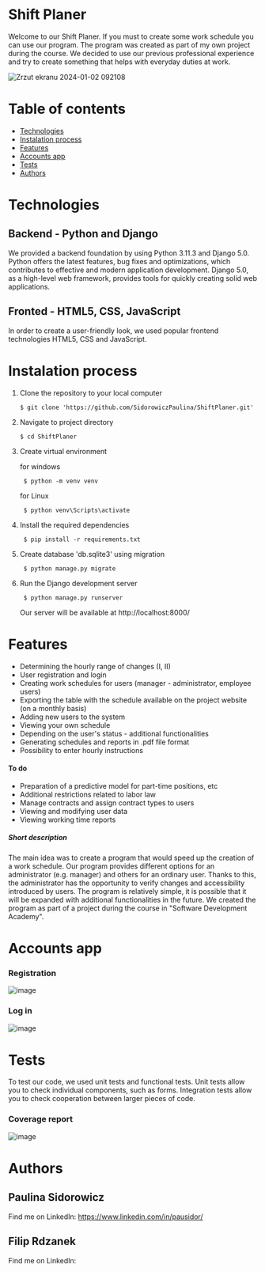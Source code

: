 # Shift Planer 

Welcome to our Shift Planer. If you must to create some work schedule you can use our program. The program was created as part of my own project during the course. We decided to use our previous professional experience and try to create something that helps with everyday duties at work.

![Zrzut ekranu 2024-01-02 092108](https://github.com/SidorowiczPaulina/ShiftPlaner/assets/138161293/dc31895e-13c3-4ce1-b996-c6267f362a5c)

# Table of contents

* [Technologies](#Technologies)
* [Instalation process](#Instalation-process)
* [Features](#Features)
* [Accounts app](#Accounts-app)
* [Tests](#Tests)
* [Authors](#Authors)


# Technologies

## Backend - Python and Django
We provided a backend foundation by using Python 3.11.3 and Django 5.0. Python offers the latest features, bug fixes and optimizations, which contributes to effective and modern application development. Django 5.0, as a high-level web framework, provides tools for quickly creating solid web applications.

## Fronted - HTML5, CSS, JavaScript
In order to create a user-friendly look, we used popular frontend technologies HTML5, CSS and JavaScript.

# Instalation process

1. Clone the repository to your local computer

       $ git clone 'https://github.com/SidorowiczPaulina/ShiftPlaner.git'


2. Navigate to project directory

       $ cd ShiftPlaner


3. Create virtual environment

      for windows
        
        $ python -m venv venv

      for Linux

        $ python venv\Scripts\activate
     

5. Install the required dependencies

        $ pip install -r requirements.txt

6. Create database 'db.sqlite3' using migration

        $ python manage.py migrate
   

7. Run the Django development server

        $ python manage.py runserver 

    Our server will be available at http://localhost:8000/



# Features
  * Determining the hourly range of changes (I, II)
  * User registration and login
  * Creating work schedules for users (manager - administrator, employee users)
  * Exporting the table with the schedule available on the project website (on a monthly basis)
  * Adding new users to the system
  * Viewing your own schedule
  * Depending on the user's status - additional functionalities
  * Generating schedules and reports in .pdf file format
  * Possibility to enter hourly instructions
    
 #### To do
  * Preparation of a predictive model for part-time positions, etc
  * Additional restrictions related to labor law
  * Manage contracts and assign contract types to users
  * Viewing and modifying user data
  * Viewing working time reports
 
##### Short description
The main idea was to create a program that would speed up the creation of a work schedule. Our program provides different options for an administrator (e.g. manager) and others for an ordinary user. Thanks to this, the administrator has the opportunity to verify changes and accessibility introduced by users. The program is relatively simple, it is possible that it will be expanded with additional functionalities in the future. We created the program as part of a project during the course in "Software Development Academy".

# Accounts app

### Registration

![image](https://github.com/SidorowiczPaulina/ShiftPlaner/assets/138161293/8a9db7af-a976-418f-adfe-55aeddbb918a)

### Log in

![image](https://github.com/SidorowiczPaulina/ShiftPlaner/assets/138161293/0135bac7-15ee-40fc-a464-a91c4cd3e250)


# Tests
To test our code, we used unit tests and functional tests. Unit tests allow you to check individual components, such as forms. Integration tests allow you to check cooperation between larger pieces of code.

### Coverage report

![image](https://github.com/SidorowiczPaulina/ShiftPlaner/assets/138161293/1b225683-2889-4067-91cf-6bcf99197b05)


# Authors

  ## Paulina Sidorowicz

  Find me on LinkedIn: https://www.linkedin.com/in/pausidor/

  ## Filip Rdzanek

  Find me on LinkedIn: 


   





